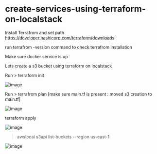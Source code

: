 # create-services-using-terraform-on-localstack

Install Terrafrom and set path
https://developer.hashicorp.com/terraform/downloads

run terrafrom -version command to check terrafrom installation

Make sure docker service is up

Lets create a s3 bucket using terraform on localstack

Run > terraform init

![image](https://github.com/srss-pocs/create-services-using-terraform-on-localstack/assets/145287517/b2a5b014-736f-45ad-a9e4-9561108d1d2a)



Run > terrafrom plan [make sure main.tf is present : moved s3 creation to main.tf]

![image](https://github.com/srss-pocs/create-services-using-terraform-on-localstack/assets/145287517/af0bd8d7-7059-40d7-b274-4665b41167ec)


terraform apply

![image](https://github.com/srss-pocs/create-services-using-terraform-on-localstack/assets/145287517/7fe776e8-5ecd-4685-80ba-24f687eb25c3)

> awslocal s3api list-buckets --region us-east-1

![image](https://github.com/srss-pocs/create-services-using-terraform-on-localstack/assets/145287517/6af9d9fd-7610-4347-b36b-ba950dbbc18b)
















